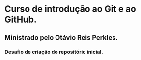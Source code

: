 # Curso de introdução ao Git e ao GitHub.
## Ministrado pelo Otávio Reis Perkles.
### Desafio de criação do repositório inicial.

